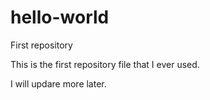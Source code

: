 # hello-world
First repository

This is the first repository file that I ever used. 

I will updare more later. 
